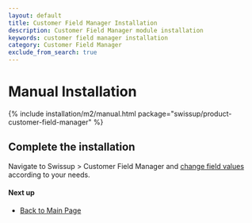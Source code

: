 ```yaml
---
layout: default
title: Customer Field Manager Installation
description: Customer Field Manager module installation
keywords: customer field manager installation
category: Customer Field Manager
exclude_from_search: true
---
```


# Manual Installation

{% include installation/m2/manual.html package="swissup/product-customer-field-manager" %}

## Complete the installation

Navigate to Swissup > Customer Field Manager and
[change field values](/m2/extensions/customer-field-manager/usage/) according to your needs.

#### Next up

 -  [Back to Main Page](../)

